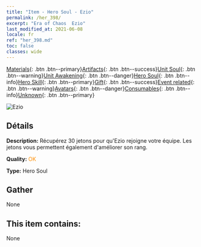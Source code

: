 ```yaml
---
title: "Item - Hero Soul - Ezio"
permalink: /her_398/
excerpt: "Era of Chaos  Ezio"
last_modified_at: 2021-06-08
locale: fr
ref: "her_398.md"
toc: false
classes: wide
---
```

 [Materials](/ItemsFR/){: .btn .btn--primary}[Artifacts](/ItemsFR/Artifacts/){: .btn .btn--success}[Unit Soul](/ItemsFR/UnitSoul/){: .btn .btn--warning}[Unit Awakening](/ItemsFR/UnitAwakening/){: .btn .btn--danger}[Hero Soul](/ItemsFR/HeroSoul/){: .btn .btn--info}[Hero Skill](/ItemsFR/HeroSkill/){: .btn .btn--primary}[Gift](/ItemsFR/Gift/){: .btn .btn--success}[Event related](/ItemsFR/Events/){: .btn .btn--warning}[Avatars](/ItemsFR/Avatars/){: .btn .btn--danger}[Consumables](/ItemsFR/Consumables/){: .btn .btn--info}[Unknown](/ItemsFR/Unknown/){: .btn .btn--primary}

 ![Ezio](/images/h/h_Ezio.jpg)

## Détails
 **Description:** Récupérez 30 jetons pour qu'Ezio rejoigne votre équipe. Les jetons vous permettent également d'améliorer son rang.

 **Quality:** <span style="color: #FF8C00">OK</span>

 **Type:** Hero Soul

## Gather

  None

## This item contains:

  None

